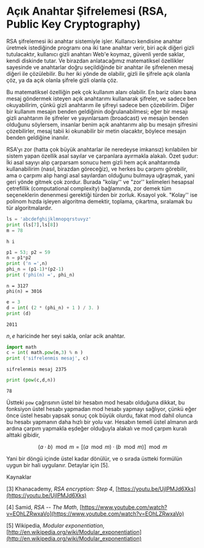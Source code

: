 # Açık Anahtar Şifrelemesi (RSA, Public Key Cryptography)

RSA şifrelemesi iki anahtar sistemiyle işler. Kullanıcı kendisine anahtar
üretmek istediğinde programı ona iki tane anahtar verir, biri açık diğeri gizli
tutulacaktır, kullanıcı gizli anahtarı Web'e koymaz, güvenli yerde saklar, kendi
diskinde tutar. Ve birazdan anlatacağımız matematiksel özellikler sayesinde ve
anahtarlar doğru seçildiğinde bir anahtar ile şifrelenen mesaj diğeri ile
çözülebilir. Bu her iki yönde de olabilir, gizli ile şifrele açık olanla çöz, ya
da açık olanla şifrele gizli olanla çöz.

Bu matematiksel özelliğin pek çok kullanım alanı olabilir. En bariz olanı bana
mesaj göndermek isteyen açık anahtarımı kullanarak şifreler, ve sadece ben
okuyabilirim, çünkü gizli anahtarım ile şifreyi sadece ben çözebilirim. Diğer
bir kullanım mesajın benden geldiğinin doğrulanabilmesi; eğer bir mesajı gizli
anahtarım ile şifreler ve yayınlarsam (broadcast) ve mesajın benden olduğunu
söylersem, insanlar benim açık anahtarımı alıp bu mesajın şifresini
çözebilirler, mesaj tabii ki okunabilir bir metin olacaktır, böylece mesajın
benden geldiğine inanılır.

RSA'yı zor (hatta çok büyük anahtarlar ile neredeyse imkansız) kırılabilen bir
sistem yapan özellik asal sayılar ve çarpanlara ayırmakla alakalı. Özet şudur:
İki asal sayıyı alıp çarparsam sonucu hem gizli hem açık anahtarımda
kullanabilirim (nasıl, birazdan göreceğiz), ve herkes bu çarpımı görebilir, ama
o çarpımı alıp hangi asal sayılardan olduğunu bulmaya uğraşmak, yani geri yönde
gitmek çok zordur. Burada "kolay'' ve "zor'' kelimeleri hesapsal çetrefillik
(computational complexity) bağlamında, zor demek tüm seçeneklerin denenmesi
gerektiği türden bir zorluk. Kısayol yok. "Kolay'' ise polinom hızda işleyen
algoritma demektir, toplama, çıkartma, sıralamak bu tür algoritmalardır.

```python
ls = 'abcdefghijklmnopqrstuvyz'
print (ls[7],ls[8])
m = 78
```

```
h i
```

```python
p1 = 53; p2 = 59
n = p1*p2
print ('n =',n)
phi_n = (p1-1)*(p2-1)
print ('phi(n) =', phi_n)
```

```
n = 3127
phi(n) = 3016
```

```python
e = 3
d = int( (2 * (phi_n) + 1 ) / 3. )
print (d)
```

```
2011
```

$n,e$ haricinde her seyi sakla, onlar acik anahtar.

```python
import math
c = int( math.pow(m,3) % n )
print ('sifrelenmis mesaj', c)
```

```
sifrelenmis mesaj 2375
```

```python
print (pow(c,d,n))
```

```
78
```

Üstteki `pow` çağrısının üstel bir hesabın mod hesabı olduğuna dikkat,
bu fonksiyon üstel hesabı yapmadan mod hesabı yapmayı sağlıyor, çünkü eğer
önce üstel hesabı yapsak sonuç çok büyük olurdu, fakat mod dahil olunca bu
hesabı yapmanın daha hızlı bir yolu var. Hesabın temeli üstel almanın ardı
ardına çarpım yapmakla eşdeğer olduğuyla alakalı ve mod çarpım kuralı
alttaki gibidir,

$$ 
(a \cdot b) \mod m = [(a \mod m) \cdot (b \mod m)] \mod m
$$

Yani bir döngü içinde üstel kadar dönülür, ve o sırada üstteki formülün
uygun bir hali uygulanır. Detaylar için [5]. 

Kaynaklar

[3] Khanacademy, *RSA encryption: Step 4*, [https://youtu.be/UjIPMJd6Xks](https://youtu.be/UjIPMJd6Xks)

[4] Samid, *RSA -- The Math*, [https://www.youtube.com/watch?v=EOhLZRwxaVo](https://www.youtube.com/watch?v=EOhLZRwxaVo)

[5] Wikipedia, *Modular exponentiation*, [http://en.wikipedia.org/wiki/Modular_exponentiation](http://en.wikipedia.org/wiki/Modular_exponentiation)


